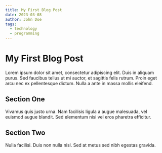 ```yaml
---
title: My First Blog Post
date: 2023-03-08
author: John Doe
tags:
  - technology
  - programming
---
```


# My First Blog Post

Lorem ipsum dolor sit amet, consectetur adipiscing elit. Duis in aliquam purus. Sed faucibus tellus ut mi auctor, et sagittis felis rutrum. Proin eget arcu nec ex pellentesque dictum. Nulla a ante in massa mollis eleifend.

## Section One

Vivamus quis justo urna. Nam facilisis ligula a augue malesuada, vel euismod augue blandit. Sed elementum nisi vel eros pharetra efficitur.

## Section Two

Nulla facilisi. Duis non nulla nisl. Sed at metus sed nibh egestas gravida.
